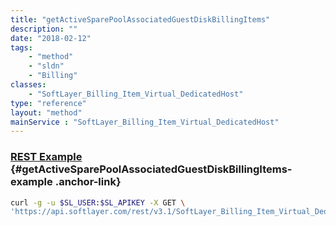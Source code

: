 ```yaml
---
title: "getActiveSparePoolAssociatedGuestDiskBillingItems"
description: ""
date: "2018-02-12"
tags:
    - "method"
    - "sldn"
    - "Billing"
classes:
    - "SoftLayer_Billing_Item_Virtual_DedicatedHost"
type: "reference"
layout: "method"
mainService : "SoftLayer_Billing_Item_Virtual_DedicatedHost"
---
```


### [REST Example](#getActiveSparePoolAssociatedGuestDiskBillingItems-example) <a href="/article/rest/"><i class="fas fa-question"></i></a> {#getActiveSparePoolAssociatedGuestDiskBillingItems-example .anchor-link} 
```bash
curl -g -u $SL_USER:$SL_APIKEY -X GET \
'https://api.softlayer.com/rest/v3.1/SoftLayer_Billing_Item_Virtual_DedicatedHost/{SoftLayer_Billing_Item_Virtual_DedicatedHostID}/getActiveSparePoolAssociatedGuestDiskBillingItems'
```
